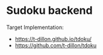 # Sudoku backend

Target Implementation:

- <https://t-dillon.github.io/tdoku/>
- <https://github.com/t-dillon/tdoku>

